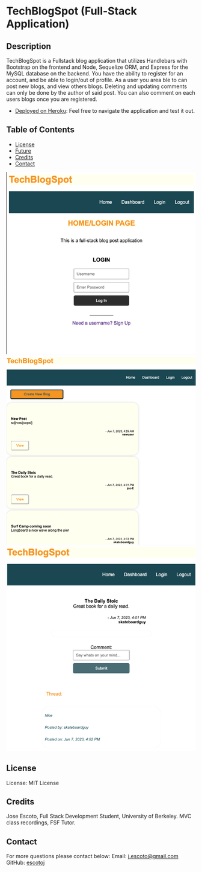 # TechBlogSpot (Full-Stack Application)

## Description

TechBlogSpot is a Fullstack blog application that utilizes Handlebars with Bootstrap on the frontend and Node,  Sequelize ORM, and Express for the MySQL database on the backend.
You have the ability to register for an account, and be able to login/out of profile. As a user you area ble to can post new blogs, and view others blogs. Deleting and updating comments can only be done by the author of said post. You can also comment on each users blogs once you are registered.

- [Deployed on Heroku](https://techblogspot-je.herokuapp.com/): Feel free to navigate the application and test it out.

## Table of Contents

- [License](#License)
- [Future](#Future)
- [Credits](#Credits)
- [Contact](#Contact)

![TechBlogSpot](public/images/techblogspot.png)
![](public/images/techblogspot2.png)
![](public/images/techblogspot3.png)

## License

License: MIT License

## Credits

Jose Escoto, Full Stack Development Student, University of Berkeley. MVC class recordings, FSF Tutor. 

## Contact

For more questions please contact below:
Email: j.escoto@gmail.com
GitHub: [escotoj](https://github.com/escotoj)

